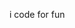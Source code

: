 i code for fun

<!---
lrolofson/lrolofson is a ✨ special ✨ repository because its `README.md` (this file) appears on your GitHub profile.
You can click the Preview link to take a look at your changes.
--->
